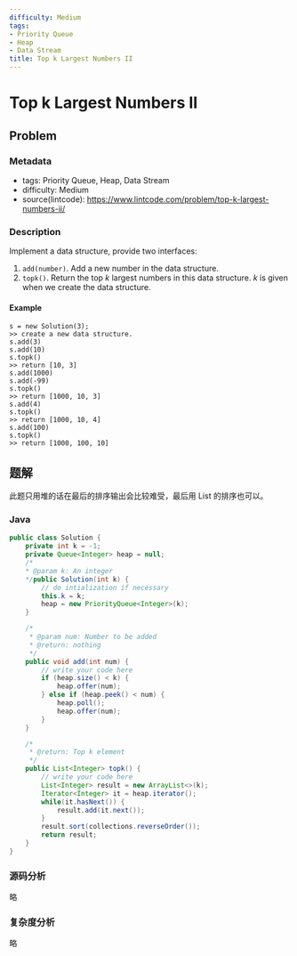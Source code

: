 ```yaml
---
difficulty: Medium
tags:
- Priority Queue
- Heap
- Data Stream
title: Top k Largest Numbers II
---
```


# Top k Largest Numbers II

## Problem

### Metadata

- tags: Priority Queue, Heap, Data Stream
- difficulty: Medium
- source(lintcode): <https://www.lintcode.com/problem/top-k-largest-numbers-ii/>

### Description

Implement a data structure, provide two interfaces:

1. `add(number)`. Add a new number in the data structure.
2. `topk()`. Return the top *k* largest numbers in this data structure. *k* is given when we create the data structure.

#### Example

```
s = new Solution(3);
>> create a new data structure.
s.add(3)
s.add(10)
s.topk()
>> return [10, 3]
s.add(1000)
s.add(-99)
s.topk()
>> return [1000, 10, 3]
s.add(4)
s.topk()
>> return [1000, 10, 4]
s.add(100)
s.topk()
>> return [1000, 100, 10]
```

## 题解

此题只用堆的话在最后的排序输出会比较难受，最后用 List 的排序也可以。

### Java

```java
public class Solution {
    private int k = -1;
    private Queue<Integer> heap = null;
    /*
    * @param k: An integer
    */public Solution(int k) {
        // do intialization if necessary
        this.k = k;
        heap = new PriorityQueue<Integer>(k);
    }

    /*
     * @param num: Number to be added
     * @return: nothing
     */
    public void add(int num) {
        // write your code here
        if (heap.size() < k) {
            heap.offer(num);
        } else if (heap.peek() < num) {
            heap.poll();
            heap.offer(num);
        }
    }

    /*
     * @return: Top k element
     */
    public List<Integer> topk() {
        // write your code here
        List<Integer> result = new ArrayList<>(k);
        Iterator<Integer> it = heap.iterator();
        while(it.hasNext()) {
            result.add(it.next());
        }
        result.sort(collections.reverseOrder());
        return result;
    }
}
```

### 源码分析

略

### 复杂度分析

略